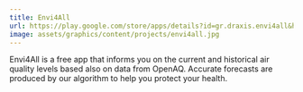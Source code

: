 ```yaml
---
title: Envi4All
url: https://play.google.com/store/apps/details?id=gr.draxis.envi4all&hl=en
image: assets/graphics/content/projects/envi4all.jpg
---
```


Envi4All is a free app that informs you on the current and historical air quality levels based also on data from OpenAQ. Accurate forecasts are produced by our algorithm to help you protect your health.

